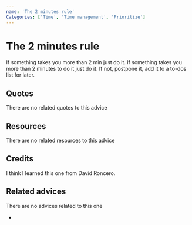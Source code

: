 ```yaml
---
name: 'The 2 minutes rule'
Categories: ['Time', 'Time management', 'Prioritize']
---
```

# The 2 minutes rule

If something takes you more than 2 min just do it.
If something takes you more than 2 minutes to do it just do it. If not, postpone it, add it to a to-dos list for later.

## Quotes

<!-- TODO: Add related quotes here if there are-->
There are no related quotes to this advice

## Resources

<!-- TODO: Add Resources here if there are-->
There are no related resources to this advice

## Credits

<!-- TODO: Add Where I learned this-->
I think I learned this one from David Roncero.

## Related advices
There are no advices related to this one

- []()

